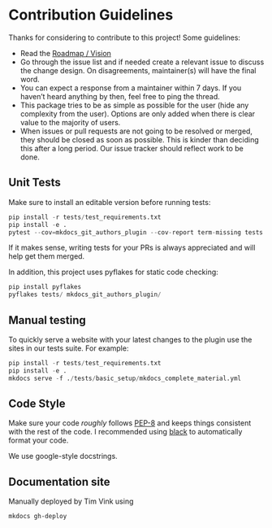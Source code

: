 # Contribution Guidelines

Thanks for considering to contribute to this project! Some guidelines:

- Read the [Roadmap / Vision](https://github.com/timvink/mkdocs-git-authors-plugin/issues/16)
- Go through the issue list and if needed create a relevant issue to discuss the change design. On disagreements, maintainer(s) will have the final word.
- You can expect a response from a maintainer within 7 days. If you haven’t heard anything by then, feel free to ping the thread.
- This package tries to be as simple as possible for the user (hide any complexity from the user). Options are only added when there is clear value to the majority of users.
- When issues or pull requests are not going to be resolved or merged, they should be closed as soon as possible. This is kinder than deciding this after a long period. Our issue tracker should reflect work to be done.

## Unit Tests

Make sure to install an editable version before running tests:

```python
pip install -r tests/test_requirements.txt
pip install -e .
pytest --cov=mkdocs_git_authors_plugin --cov-report term-missing tests
```

If it makes sense, writing tests for your PRs is always appreciated and will help get them merged.

In addition, this project uses pyflakes for static code checking:

```python
pip install pyflakes
pyflakes tests/ mkdocs_git_authors_plugin/
```

## Manual testing

To quickly serve a website with your latest changes to the plugin use the sites in our tests suite. For example:

```python
pip install -r tests/test_requirements.txt
pip install -e .
mkdocs serve -f ./tests/basic_setup/mkdocs_complete_material.yml
```

## Code Style

Make sure your code *roughly* follows [PEP-8](https://www.python.org/dev/peps/pep-0008/) and keeps things consistent with the rest of the code. I recommended using [black](https://github.com/psf/black) to automatically format your code.

We use google-style docstrings.


## Documentation site

Manually deployed by Tim Vink using

```bash
mkdocs gh-deploy
```